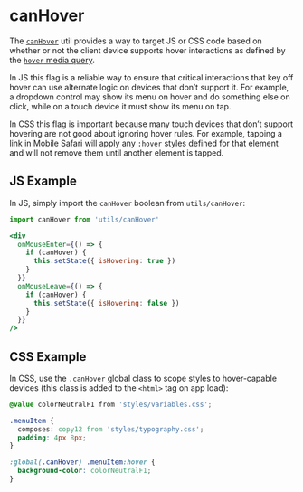 # canHover

The [`canHover`](/src/utils/canHover.js) util provides a way to target JS or CSS code based on whether or not the client device supports hover interactions as defined by the [`hover` media query](https://developer.mozilla.org/en-US/docs/Web/CSS/@media/hover).

In JS this flag is a reliable way to ensure that critical interactions that key off hover can use alternate logic on devices that don’t support it. For example, a dropdown control may show its menu on hover and do something else on click, while on a touch device it must show its menu on tap.

In CSS this flag is important because many touch devices that don’t support hovering are not good about ignoring hover rules. For example, tapping a link in Mobile Safari will apply any `:hover` styles defined for that element and will not remove them until another element is tapped.

## JS Example

In JS, simply import the `canHover` boolean from `utils/canHover`:

```jsx
import canHover from 'utils/canHover'

<div
  onMouseEnter={() => {
    if (canHover) {
      this.setState({ isHovering: true })
    }
  }}
  onMouseLeave={() => {
    if (canHover) {
      this.setState({ isHovering: false })
    }
  }}
/>
```

## CSS Example

In CSS, use the `.canHover` global class to scope styles to hover-capable devices (this class is added to the `<html>` tag on app load):

```css
@value colorNeutralF1 from 'styles/variables.css';

.menuItem {
  composes: copy12 from 'styles/typography.css';
  padding: 4px 8px;
}

:global(.canHover) .menuItem:hover {
  background-color: colorNeutralF1;
}
```
